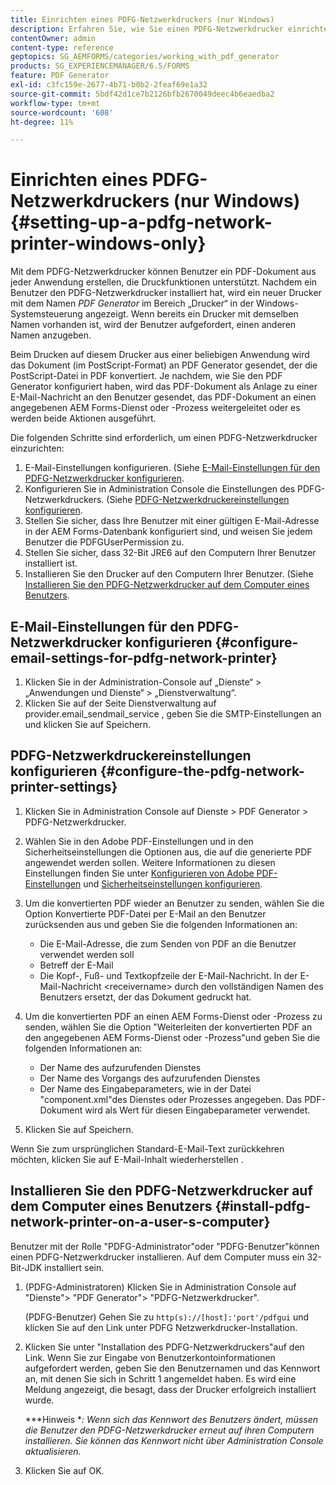 ```yaml
---
title: Einrichten eines PDFG-Netzwerkdruckers (nur Windows)
description: Erfahren Sie, wie Sie einen PDFG-Netzwerkdrucker einrichten ( nur Windows ).
contentOwner: admin
content-type: reference
geptopics: SG_AEMFORMS/categories/working_with_pdf_generator
products: SG_EXPERIENCEMANAGER/6.5/FORMS
feature: PDF Generator
exl-id: c3fc159e-2677-4b71-b0b2-2feaf69e1a32
source-git-commit: 5bdf42d1ce7b2126bfb2670049deec4b6eaedba2
workflow-type: tm+mt
source-wordcount: '608'
ht-degree: 11%

---
```


# Einrichten eines PDFG-Netzwerkdruckers (nur Windows) {#setting-up-a-pdfg-network-printer-windows-only}

Mit dem PDFG-Netzwerkdrucker können Benutzer ein PDF-Dokument aus jeder Anwendung erstellen, die Druckfunktionen unterstützt. Nachdem ein Benutzer den PDFG-Netzwerkdrucker installiert hat, wird ein neuer Drucker mit dem Namen *PDF Generator* im Bereich „Drucker“ in der Windows-Systemsteuerung angezeigt. Wenn bereits ein Drucker mit demselben Namen vorhanden ist, wird der Benutzer aufgefordert, einen anderen Namen anzugeben.

Beim Drucken auf diesem Drucker aus einer beliebigen Anwendung wird das Dokument (im PostScript-Format) an PDF Generator gesendet, der die PostScript-Datei in PDF konvertiert. Je nachdem, wie Sie den PDF Generator konfiguriert haben, wird das PDF-Dokument als Anlage zu einer E-Mail-Nachricht an den Benutzer gesendet, das PDF-Dokument an einen angegebenen AEM Forms-Dienst oder -Prozess weitergeleitet oder es werden beide Aktionen ausgeführt.

Die folgenden Schritte sind erforderlich, um einen PDFG-Netzwerkdrucker einzurichten:

1. E-Mail-Einstellungen konfigurieren. (Siehe [E-Mail-Einstellungen für den PDFG-Netzwerkdrucker konfigurieren](setting-pdfg-network-printer-windows.md#configure-email-settings-for-pdfg-network-printer).
1. Konfigurieren Sie in Administration Console die Einstellungen des PDFG-Netzwerkdruckers. (Siehe [PDFG-Netzwerkdruckereinstellungen konfigurieren](setting-pdfg-network-printer-windows.md#configure-the-pdfg-network-printer-settings).
1. Stellen Sie sicher, dass Ihre Benutzer mit einer gültigen E-Mail-Adresse in der AEM Forms-Datenbank konfiguriert sind, und weisen Sie jedem Benutzer die PDFGUserPermission zu. <!-- Fix broken link See Setting up and organizing users -->
1. Stellen Sie sicher, dass 32-Bit JRE6 auf den Computern Ihrer Benutzer installiert ist.
1. Installieren Sie den Drucker auf den Computern Ihrer Benutzer. (Siehe [Installieren Sie den PDFG-Netzwerkdrucker auf dem Computer eines Benutzers](setting-pdfg-network-printer-windows.md#install-pdfg-network-printer-on-a-user-s-computer).

## E-Mail-Einstellungen für den PDFG-Netzwerkdrucker konfigurieren {#configure-email-settings-for-pdfg-network-printer}

1. Klicken Sie in der Administration-Console auf „Dienste“ > „Anwendungen und Dienste“ > „Dienstverwaltung“.
1. Klicken Sie auf der Seite Dienstverwaltung auf provider.email_sendmail_service , geben Sie die SMTP-Einstellungen an und klicken Sie auf Speichern.

## PDFG-Netzwerkdruckereinstellungen konfigurieren {#configure-the-pdfg-network-printer-settings}

1. Klicken Sie in Administration Console auf Dienste > PDF Generator > PDFG-Netzwerkdrucker.
1. Wählen Sie in den Adobe PDF-Einstellungen und in den Sicherheitseinstellungen die Optionen aus, die auf die generierte PDF angewendet werden sollen. Weitere Informationen zu diesen Einstellungen finden Sie unter [Konfigurieren von Adobe PDF-Einstellungen](/help/forms/using/admin-help/configuring-pdf-settings.md#configuring-adobe-pdf-settings) und [Sicherheitseinstellungen konfigurieren](/help/forms/using/admin-help/configuring-security-settings.md#configuring-security-settings).
1. Um die konvertierten PDF wieder an Benutzer zu senden, wählen Sie die Option Konvertierte PDF-Datei per E-Mail an den Benutzer zurücksenden aus und geben Sie die folgenden Informationen an:

   * Die E-Mail-Adresse, die zum Senden von PDF an die Benutzer verwendet werden soll
   * Betreff der E-Mail
   * Die Kopf-, Fuß- und Textkopfzeile der E-Mail-Nachricht. In der E-Mail-Nachricht &lt;receivername> durch den vollständigen Namen des Benutzers ersetzt, der das Dokument gedruckt hat.

1. Um die konvertierten PDF an einen AEM Forms-Dienst oder -Prozess zu senden, wählen Sie die Option &quot;Weiterleiten der konvertierten PDF an den angegebenen AEM Forms-Dienst oder -Prozess&quot;und geben Sie die folgenden Informationen an:

   * Der Name des aufzurufenden Dienstes
   * Der Name des Vorgangs des aufzurufenden Dienstes
   * Der Name des Eingabeparameters, wie in der Datei &quot;component.xml&quot;des Dienstes oder Prozesses angegeben. Das PDF-Dokument wird als Wert für diesen Eingabeparameter verwendet.

1. Klicken Sie auf Speichern.

Wenn Sie zum ursprünglichen Standard-E-Mail-Text zurückkehren möchten, klicken Sie auf E-Mail-Inhalt wiederherstellen .

## Installieren Sie den PDFG-Netzwerkdrucker auf dem Computer eines Benutzers {#install-pdfg-network-printer-on-a-user-s-computer}

Benutzer mit der Rolle &quot;PDFG-Administrator&quot;oder &quot;PDFG-Benutzer&quot;können einen PDFG-Netzwerkdrucker installieren. Auf dem Computer muss ein 32-Bit-JDK installiert sein.

1. (PDFG-Administratoren) Klicken Sie in Administration Console auf &quot;Dienste&quot;> &quot;PDF Generator&quot;> &quot;PDFG-Netzwerkdrucker&quot;.

   (PDFG-Benutzer) Gehen Sie zu `http(s)://[host]:'port'/pdfgui` und klicken Sie auf den Link unter PDFG Netzwerkdrucker-Installation.

1. Klicken Sie unter &quot;Installation des PDFG-Netzwerkdruckers&quot;auf den Link. Wenn Sie zur Eingabe von Benutzerkontoinformationen aufgefordert werden, geben Sie den Benutzernamen und das Kennwort an, mit denen Sie sich in Schritt 1 angemeldet haben. Es wird eine Meldung angezeigt, die besagt, dass der Drucker erfolgreich installiert wurde.

   ***Hinweis **: Wenn sich das Kennwort des Benutzers ändert, müssen die Benutzer den PDFG-Netzwerkdrucker erneut auf ihren Computern installieren. Sie können das Kennwort nicht über Administration Console aktualisieren.*

1. Klicken Sie auf OK.
